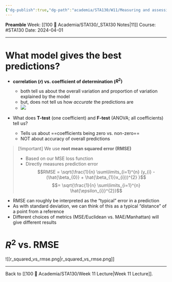 ```yaml
---
{"dg-publish":true,"dg-path":"academia/STA130/W11/Measuring and assessing prediction accuracy.md","permalink":"/academia/sta-130/w11/measuring-and-assessing-prediction-accuracy/","created":"2024-04-01T13:56:52.163-04:00","updated":"2024-04-01T14:12:29.220-04:00"}
---
```


**Preamble**
Week: [[100 📒 Academia/STA130/_STA130 Notes\|11]]
Course: #STA130
Date: 2024-04-01

---
#  What model gives the best predictions?

- **correlation ($r$) vs. coefficient of determination ($R^{2})$**
    - both tell us about the overall variation and proportion of variation explained by the model
    - but, does not tell us how *accurate* the predictions are
    - ![](https://i.imgur.com/dMCSecS.png)

- What does **T-test** (one coefficient) and **F-test** (ANOVA; all coefficients) tell us?
    - Tells us about ==coefficients being zero vs. non-zero==
    - NOT about accuracy of overall predictions

> [!important] We use **root mean squared error (RMSE)**
> - Based on our MSE loss function
> - Directly measures prediction error
> $$RMSE = \sqrt{\frac{1}{n} \sum\limits_{i=1}^{n} (y_{i} - (\hat{\beta_{0}} + \hat{\beta_{1}}x_{i}))^{2} }$$
> $$= \sqrt{\frac{1}{n} \sum\limits_{i=1}^{n} \hat{\epsilon_{i}}^{2}}$$

- RMSE can roughly be interpreted as the “typical” error in a prediction
- As with standard deviation, we can think of this as a typical “distance” of a point from a reference
- Different choices of metrics (MSE/Euclidean vs. MAE/Manhattan) will give different results

# $R^{2}$ vs. RMSE

![[r_squared_vs_rmse.png\|r_squared_vs_rmse.png]]

---
Back to [[100 📒 Academia/STA130/Week 11 Lecture\|Week 11 Lecture]].